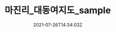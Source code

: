 ---
reference_code: 2
date: 2021-07-26T14:34:03Z
draft: false
level_of_description: 
media_type: photo
title: 마진리_대동여지도_sample
description: 
weight: 20
address: 진주시 대곡면 마진리

modified_at: 2021-07-13T17:08:03Z
created_at: 2021-06-02T04:35:03Z
link: 
components:
- "items/지도/마진리/마진리_대동여지도.JPG"
- "items/지도/마진리/마진리_대동여지도(확대).JPG"

tags:
- 마진리
- 남강
- 대동여지도
- 조선시대
creators:
- 이민재
subjects: 
sources: 
venues: 
- 마호마을
- 마진마을
- 마진포구

public_access_status: true
copyright_status: true
---